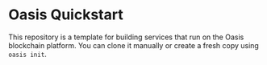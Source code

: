 # Oasis Quickstart

This repository is a template for building services that run on the Oasis blockchain platform.
You can clone it manually or create a fresh copy using `oasis init`.
